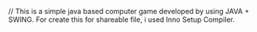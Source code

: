 // This is a simple java based computer game developed by using JAVA + SWING. For create this for shareable file, i used Inno Setup Compiler.

